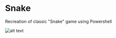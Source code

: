 # Snake
Recreation of classic "Snake" game using Powershell

![alt text](http://i.imgur.com/YukBsMQ.gif "Preview")

